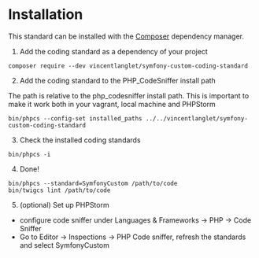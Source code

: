 # Installation

This standard can be installed with the [Composer](https://getcomposer.org/) dependency manager.

1. Add the coding standard as a dependency of your project

```
composer require --dev vincentlanglet/symfony-custom-coding-standard
```

2. Add the coding standard to the PHP_CodeSniffer install path

The path is relative to the php_codesniffer install path.
This is important to make it work both in your vagrant, local machine and PHPStorm

```
bin/phpcs --config-set installed_paths ../../vincentlanglet/symfony-custom-coding-standard
```

3. Check the installed coding standards

```
bin/phpcs -i
```

4. Done!

```
bin/phpcs --standard=SymfonyCustom /path/to/code
bin/twigcs lint /path/to/code
```

5. (optional) Set up PHPStorm

- configure code sniffer under Languages & Frameworks -> PHP -> Code Sniffer
- Go to Editor -> Inspections -> PHP Code sniffer, refresh the standards and select SymfonyCustom
